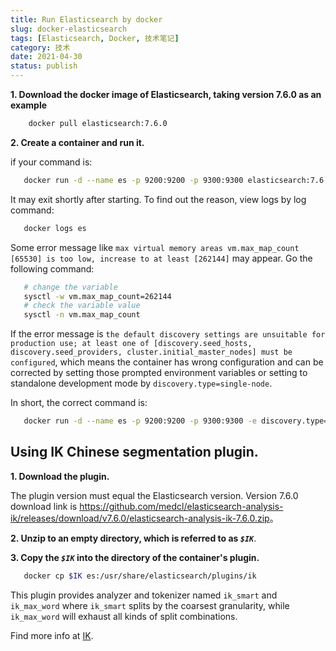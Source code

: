 ```yaml
---
title: Run Elasticsearch by docker
slug: docker-elasticsearch
tags: [Elasticsearch, Docker, 技术笔记]
category: 技术
date: 2021-04-30
status: publish
---
```



**1. Download the docker image of Elasticsearch, taking version 7.6.0 as an example**

```bash
	docker pull elasticsearch:7.6.0
```

**2. Create a container and run it.**

if your command is:


```bash
   docker run -d --name es -p 9200:9200 -p 9300:9300 elasticsearch:7.6.0
```
It may exit shortly after starting. To find out the reason, view logs by log command:

```bash
   docker logs es
```
Some error message like ``max virtual memory areas vm.max_map_count [65530] is too low, increase to at least [262144]`` may appear. Go the following command:

```bash
   # change the variable
   sysctl -w vm.max_map_count=262144
   # check the variable value
   sysctl -n vm.max_map_count
```

If the error message is ``the default discovery settings are unsuitable for production use; at least one of [discovery.seed_hosts, discovery.seed_providers, cluster.initial_master_nodes] must be configured``, which means the container has wrong configuration and can be corrected by setting those prompted environment variables or setting to standalone development mode by ``discovery.type=single-node``.

   In short, the correct command is:

```bash
   docker run -d --name es -p 9200:9200 -p 9300:9300 -e discovery.type=single-node elasticsearch:7.6.0
```

## Using IK Chinese segmentation plugin.

**1. Download the plugin.**

The plugin version must equal the Elasticsearch version. Version 7.6.0 download link is <https://github.com/medcl/elasticsearch-analysis-ik/releases/download/v7.6.0/elasticsearch-analysis-ik-7.6.0.zip>。

**2. Unzip to an empty directory, which is referred to as  *`$IK`***.

**3. Copy the *`$IK`* into the directory of the container's plugin.**

```bash
   docker cp $IK es:/usr/share/elasticsearch/plugins/ik
```

This plugin provides analyzer and tokenizer named `ik_smart` and `ik_max_word` where `ik_smart` splits by the coarsest granularity, while `ik_max_word` will exhaust all kinds of split combinations.

Find more info at [IK](https://github.com/medcl/elasticsearch-analysis-ik).